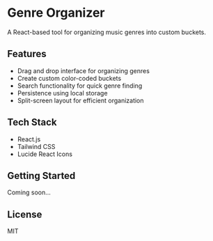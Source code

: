 # Genre Organizer

A React-based tool for organizing music genres into custom buckets.

## Features

- Drag and drop interface for organizing genres
- Create custom color-coded buckets
- Search functionality for quick genre finding
- Persistence using local storage
- Split-screen layout for efficient organization

## Tech Stack

- React.js
- Tailwind CSS
- Lucide React Icons

## Getting Started

Coming soon...

## License

MIT